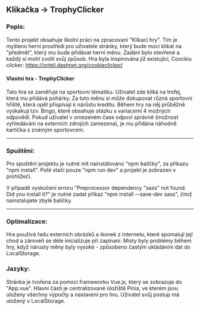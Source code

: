 Klikačka -> TrophyClicker
---------

### Popis: 
Tento projekt obsahuje školní práci na zpracovaní "Klikací hry". Tím je myšleno herní prostředí pro uživatele stránky, který bude moci klikat na "předmět", který mu bude přidávat herní měnu.
Zadání bylo otevřené a každý si mohl zvolit svůj způsob.
Hra byla inspirována již existující, Coockiu clicker: https://orteil.dashnet.org/cookieclicker/ 

#### Vlastní hra - TrophyClicker
Tato hra se zaměřuje na sportovní tématiku. Uživatel zde kliká na trofej, která mu přidává pohárky. Za tuto měnu si může dokupovat různá sportovní hřiště, která opět přispívají k nárůstu kreditu.
Během hry na něj průběžně vyskakují tzv. Bingo, které obsahuje otázku s variacemi 4 možných odpovědí. Pokud uživatel v omezeném čase odpoví správně (možnost vyhledávání na externích zdrojích zamezena), je mu přidána náhodně kartička s známým sportovcem.

---------

### Spuštění:
Pro spuštění projektu je nutné mít nainstálováno "npm balíčky", za příkazu "npm install". Poté stačí pouze "npm run dev" a projekt je zobrazen v prohlížeči.

V případě vyskočení erroru "Preprocessor dependency "sass" not found. Did you install it?" je nutné zadat příkaz "npm install --save-dev sass", čímž nainstalujete zbylé balíčky.

---------

### Optimalizace:
Hra používá řadu externích obrázků a ikonek z internetu, které spomalují její chod a zároveň se déle inicializuje při zapínaní.
Místy byly problémy během hry, když nárusty měny byly vysoké - způsobeno častým ukládáním dat do LocalStorage.

### Jazyky:
Stránka je tvořena za pomoci frameworku Vue.js, který se zobrazuje do "App.vue".
Hlavní části je centralizované úložiště Pinia, ve kterém jsou uloženy všechny výpočty a nastavení pro hru.
Uživatel svůj postup má uložený v LocalStorage. 

